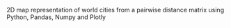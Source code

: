2D map representation of world cities from a pairwise distance matrix using Python, Pandas, Numpy and Plotly
